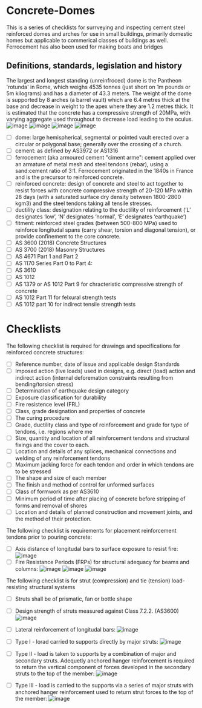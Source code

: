 # Concrete-Domes
This is a series of checklists for surrveying and inspecting cement steel reinforced domes and arches for use in small buildings, primarily domestic homes but applicable to commerical classes of buildings as well.  Ferrocement has also been used for making boats and bridges

## Definitions, standards, legislation and history
The largest and longest standing (unreinfroced) dome is the Pantheon 'rotunda' in Rome, which weighs 4535 tonnes (just short on 1m pounds or 5m kilograms) and has a diameter of 43.3 meters.  The weight of the dome is supported by 8 arches (a barrel vault) which are 6.4 metres thick at the base and decrease in weight to the apex where they are 1.2 metres thick.  It is estimated that the concrete has a compressive strength of 20MPa, with varying aggregate used throughout to decrease load leading to the oculus.
![image](https://user-images.githubusercontent.com/146181/224157593-e428a269-fdcd-4318-a041-0c07217bdced.png)
![image](https://user-images.githubusercontent.com/146181/224157988-2d21f3a9-3200-48a5-9f2d-e1995e9eb9e0.png)
![image](https://user-images.githubusercontent.com/146181/224157822-0724342b-673c-4ae6-b264-9fcd0cad1609.png)
![image](https://user-images.githubusercontent.com/146181/224161642-c5453982-8023-4217-a13d-6ba6d4f9fc5c.png)
  - [ ] dome: large hemispherical, segmental or pointed vault erected over a circular or polygonal base; generally over the crossing of a church.
  - [ ] cement: as defined by AS3972 or AS1316
  - [ ] ferrocement (aka armoured cement "ciment arme": cement applied over an armature of metal mesh and steel tendons (rebar), using a sand:cement ratio of 3:1.  Ferrocement originated in the 1840s in France and is the precursor to reinforced concrete.
  - [ ] reinforced concrete: design of concrete and steel to act together to resist forces with concrete compressive strength of 20-120 MPa within 28 days (with a saturated surface dry density between 1800-2800 kgm3) and the steel tendons taking all tensile stresses.
  - [ ] ductility class: designation relating to the ductility of reinforcement (‘L’ designates ‘low’, ‘N’ designates ‘normal’, ‘E’ designates ‘earthquake’)
  - [ ] fitment: reinforced steel grades (between 500-800 MPa) used to reinforce longitudal spans (carry shear, torsion and diagonal tension), or provide confinement to the core concrete.
  - [ ] AS 3600 (2018) Concrete Structures
  - [ ] AS 3700 (2018) Masonry Structures
  - [ ] AS 4671 Part 1 and Part 2
  - [ ] AS 1170 Series Part 0 to Part 4: 
  - [ ] AS 3610
  - [ ] AS 1012
  - [ ] AS 1379  or AS 1012 Part 9 for chracteristic compressive strength of concrete
  - [ ] AS 1012 Part 11 for felxural strength tests
  - [ ] AS 1012 part 10 for indirect tensile strength tests

# Checklists
The following checklist is required for drawings and specifications for reinforced concrete structures:
  - [ ] Reference number, date of issue and applicable design Standards
  - [ ] Imposed action (live loads) used in designs, e.g. direct (load) action and indirect action (internal deforemation constraints resulting from bending/torsion stress)
  - [ ] Determination of earthquake design category
  - [ ] Exposure classification for durability
  - [ ] Fire resistence level (FRL)
  - [ ] Class, grade designation and properties of concrete
  - [ ] The curing procedure
  - [ ] Grade, ductility class and type of reinforcement and grade for type of tendons, i.e. regions where me
  - [ ] Size, quantity and location of all reinforcement tendons and structural fixings and the cover to each.
  - [ ] Location and details of any splices, mechanical connections and welding of any reinforcement tendons
  - [ ] Maximum jacking force for each tendon and order in which tendons are to be stressed
  - [ ] The shape and size of each member
  - [ ] The finish and method of control for unformed surfaces
  - [ ] Class of formwork as per AS3610
  - [ ] Minimum period of time after placing of concrete before stripping of forms and removal of shores
  - [ ] Location and details of planned construction and movement joints, and the method of their protection.

The following checklist is requirements for placement reinforcement tendons prior to pouring concrete:
 - [ ] Axis distance of longitudal bars to surface exposure to resist fire: ![image](https://user-images.githubusercontent.com/146181/224170036-48993bce-c36e-4172-97b1-9fda1658aadf.png)
 - [ ] Fire Resistance Periods (FRPs) for structural adequacy for beams and columns: ![image](https://user-images.githubusercontent.com/146181/224170212-89683b74-c97b-41bf-9de0-b0e5b3d80bfc.png) ![image](https://user-images.githubusercontent.com/146181/224170348-7b139368-0267-4e1d-9d93-e152c428b97e.png) ![image](https://user-images.githubusercontent.com/146181/224170542-732afd5d-0b45-4078-8e2f-dfc1c257ac86.png)

The following checklist is for strut (compression) and tie (tension) load-resisting structural systems 
 - [ ] Struts shall be of prismatic, fan or bottle shape 
 - [ ] Design strength of struts measured against Class 7.2.2. (AS3600) ![image](https://user-images.githubusercontent.com/146181/224172751-5dd35a71-f5ee-41da-8ad1-4b2b2fcca50f.png)
 - [ ] Lateral reinforcement of longitudal bars: ![image](https://user-images.githubusercontent.com/146181/224173962-b22c5cd6-bd9c-4e71-aba1-5222bc571f4a.png)
 - [ ] Type I - lorad carried to supports directly by major struts: ![image](https://user-images.githubusercontent.com/146181/224174819-754a8a9b-6c41-4b48-b220-38be7c963b68.png)
 - [ ] Type II - load is taken to supports by a combination of major and secondary struts.  Adequetly anchored hanger reinforcement is required to return the vertical component of forces  developed in the secondary struts to the top of the member: ![image](https://user-images.githubusercontent.com/146181/224174855-5bdca258-7fe4-45b9-ad26-947306b51cc9.png)
 - [ ] Type III - load is carried to the supports via a series of major struts with anchored hanger reinforcement used to return strut forces to the top of the member: ![image](https://user-images.githubusercontent.com/146181/224174888-c842b9e8-d728-4bcc-ae36-ced60b151fbf.png)






